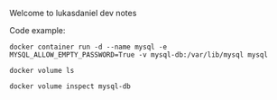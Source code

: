 Welcome to lukasdaniel dev notes

Code example:
```
docker container run -d --name mysql -e MYSQL_ALLOW_EMPTY_PASSWORD=True -v mysql-db:/var/lib/mysql mysql

docker volume ls

docker volume inspect mysql-db
```
